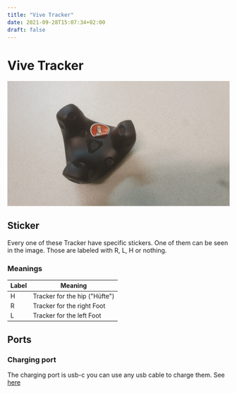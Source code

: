 ```yaml
---
title: "Vive Tracker"
date: 2021-09-28T15:07:34+02:00
draft: false
---
```


# Vive Tracker

<img src="./img/vive-tracker.jpg" alt="Vive Tracker Image">

## Sticker

Every one of these Tracker have specific stickers. One of them can be seen in the image. Those are labeled with R, L,
H or nothing.

### Meanings

| Label | Meaning                       |
|-------|-------------------------------|
| H     | Tracker for the hip ("Hüfte") |
| R     | Tracker for the right Foot    |
| L     | Tracker for the left Foot     |

## Ports

### Charging port

The charging port is usb-c you can use any usb cable to charge them. See [here](/docs/items/usb-c-cable)
